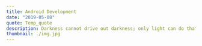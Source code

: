 ```yaml
---
title: Android Development
date: "2019-05-08"
quote: Temp_quote
description: Darkness cannot drive out darkness; only light can do that. Hate cannot drive out hate; only love can do that.
thumbnail: ./img.jpg
---
```

